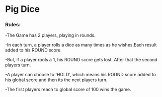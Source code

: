 # Pig Dice

### Rules:

-The Game has 2 players, playing in rounds.

-In each turn, a player rolls a dice as many times as he wishes.Each result added to his ROUND score.

-But, if a player rools a 1, his ROUND score gets lost. After that the second players turn.

-A player can choose to 'HOLD', which means his ROUND score added to his global score and then its the next players turn.

-The first players reach to global score of 100 wins the game.
